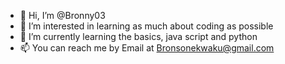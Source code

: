 - 👋 Hi, I’m @Bronny03
- 👀 I’m interested in learning as much about coding as possible
- 🌱 I’m currently learning the basics, java script and python
- 📫 You can reach me by Email at Bronsonekwaku@gmail.com

<!---
Bronny03/Bronny03 is a ✨ special ✨ repository because its `README.md` (this file) appears on your GitHub profile.
You can click the Preview link to take a look at your changes.
--->
